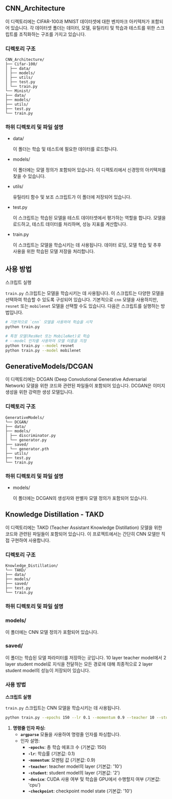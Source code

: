 ## CNN_Architecture

이 디렉토리에는 CIFAR-100과 MNIST 데이터셋에 대한 벤치마크 아키텍처가 포함되어 있습니다. 각 데이터셋 폴더는 데이터, 모델, 유틸리티 및 학습과 테스트를 위한 스크립트를 조직화하는 구조를 가지고 있습니다.

### 디렉토리 구조

```
CNN_Architecture/
├── Cifar-100/
│ ├── data/
│ ├── models/
│ ├── utils/
│ ├── test.py
│ └── train.py
└── Minist/
├── data/
├── models/
├── utils/
├── test.py
└── train.py
```

### 하위 디렉토리 및 파일 설명

- data/
    
    이 폴더는 학습 및 테스트에 필요한 데이터를 로드합니다.
    
- models/
    
    이 폴더에는 모델 정의가 포함되어 있습니다. 이 디렉토리에서 신경망의 아키텍처를 찾을 수 있습니다.
    
- utils/
    
    유틸리티 함수 및 보조 스크립트가 이 폴더에 저장되어 있습니다.
    
- test.py
    
    이 스크립트는 학습된 모델을 테스트 데이터셋에서 평가하는 역할을 합니다. 모델을 로드하고, 테스트 데이터를 처리하며, 성능 지표를 계산합니다.
    
- train.py
    
    이 스크립트는 모델을 학습시키는 데 사용됩니다. 데이터 로딩, 모델 학습 및 추후 사용을 위한 학습된 모델 저장을 처리합니다.
    

## 사용 방법

스크립트 실행

`train.py` 스크립트는 모델을 학습시키는 데 사용됩니다. 이 스크립트는 다양한 모델을 선택하여 학습할 수 있도록 구성되어 있습니다. 기본적으로 `cnn` 모델을 사용하지만, `resnet` 또는 `mobilenet` 모델을 선택할 수도 있습니다. 다음은 스크립트를 실행하는 방법입니다.

```bash
# 기본적으로 `cnn` 모델을 사용하여 학습을 시작
python train.py

# 특정 모델(ResNet 또는 MobileNet)로 학습
# --model 인자를 사용하여 모델 이름을 지정
python train.py --model resnet
python train.py --model mobilenet
```

## GenerativeModels/DCGAN

이 디렉토리에는 DCGAN (Deep Convolutional Generative Adversarial Network) 모델을 위한 코드와 관련된 파일들이 포함되어 있습니다. DCGAN은 이미지 생성을 위한 강력한 생성 모델입니다.

### 디렉토리 구조

```
GenerativeModels/
└── DCGAN/
├── data/
├── models/
│ ├── discriminator.py
│ └── generator.py
├── saved/
│ └── generator.pth
├── utils/
├── test.py
└── train.py
```

### 하위 디렉토리 및 파일 설명

- models/
    
    이 폴더에는 DCGAN의 생성자와 판별자 모델 정의가 포함되어 있습니다.
    

## Knowledge Distillation - TAKD

이 디렉토리에는 TAKD (Teacher Assistant Knowledge Distillation) 모델을 위한 코드와 관련된 파일들이 포함되어 있습니다. 이 프로젝트에서는 간단히 CNN 모델만 직접 구현하여 사용합니다.

### 디렉토리 구조

```
Knowledge_Distillation/
└── TAKD/
├── data/
├── models/
├── saved/
├── test.py
└── train.py
```

### 하위 디렉토리 및 파일 설명

### models/

이 폴더에는 CNN 모델 정의가 포함되어 있습니다.

### saved/

이 폴더는 학습된 모델 파라미터를 저장하는 곳입니다. 10 layer teacher model에서 2 layer student model로 지식을 전달하는 모든 경로에 대해 최종적으로 2 layer student model의 성능이 저장되어 있습니다.

### 사용 방법

**스크립트 실행**

`train.py` 스크립트는 CNN 모델을 학습시키는 데 사용됩니다.

```bash
python train.py --epochs 150 --lr 0.1 --momentum 0.9 --teacher 10 --student 2 --device cpu --checkpoint 10
```

1. **명령줄 인자 파싱:**
    - **`argparse`** 모듈을 사용하여 명령줄 인자를 파싱합니다.
    - 인자 설명:
        - **`-epochs`**: 총 학습 에포크 수 (기본값: 150)
        - **`-lr`**: 학습률 (기본값: 0.1)
        - **`-momentum`**: 모멘텀 값 (기본값: 0.9)
        - **`-teacher`**: teacher model의 layer (기본값: '10')
        - **`-student`**: student model의 layer (기본값: '2')
        - **`-device`**: CUDA 사용 여부 및 학습을 GPU에서 수행할지 여부 (기본값: 'cpu')
        - **`-checkpoint`**: checkpoint model state (기본값: '10')